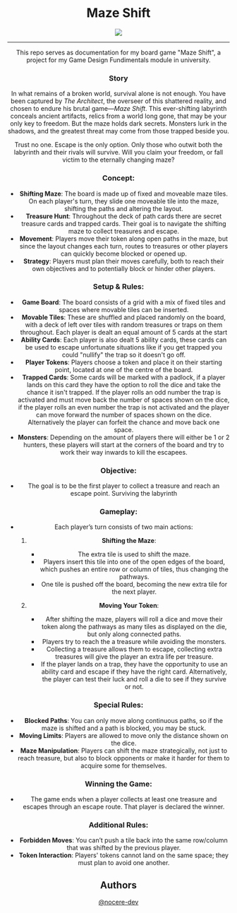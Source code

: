 <div align="center">
 
# Maze Shift 
	
 <img src=https://github.com/user-attachments/assets/02626526-686e-471f-a470-72a929ecbcda>

---

This repo serves as documentation for my board game "Maze Shift", a project for my Game Design Fundimentals module in university.



### Story
In what remains of a broken world, survival alone is not enough. You have been captured by _The Architect_, the overseer of this shattered reality, and chosen to endure his brutal game—_Maze Shift_. This ever-shifting labyrinth conceals ancient artifacts, relics from a world long gone, that may be your only key to freedom. But the maze holds dark secrets. Monsters lurk in the shadows, and the greatest threat may come from those trapped beside you.

Trust no one. Escape is the only option. Only those who outwit both the labyrinth and their rivals will survive. Will you claim your freedom, or fall victim to the eternally changing maze?


### Concept: 

- **Shifting Maze**: The board is made up of fixed and moveable maze tiles. On each player's turn, they slide one moveable tile into the maze, shifting the paths and altering the layout.
- **Treasure Hunt**: Throughout the deck of path cards there are secret treasure cards and trapped cards. Their goal is to navigate the shifting maze to collect treasures and escape.
- **Movement**: Players move their token along open paths in the maze, but since the layout changes each turn, routes to treasures or other players can quickly become blocked or opened up.
- **Strategy**: Players must plan their moves carefully, both to reach their own objectives and to potentially block or hinder other players.

### Setup & Rules:

- **Game Board**: The board consists of a grid with a mix of fixed tiles and spaces where movable tiles can be inserted.
- **Movable Tiles**: These are shuffled and placed randomly on the board, with a deck of left over tiles with random treasures or traps on them throughout. Each player is dealt an equal amount of 5 cards at the start
- **Ability Cards**: Each player is also dealt 5 ability cards, these cards can be used to escape unfortunate situations like if you get trapped you could "nullify" the trap so it doesn't go off.
- **Player Tokens**: Players choose a token and place it on their starting point, located at one of the centre of the board.
- **Trapped Cards**: Some cards will be marked with a padlock, if a player lands on this card they have the option to roll the dice and take the chance it isn't trapped. If the player rolls an odd number the trap is activated and must move back the number of spaces shown on the dice, if the player rolls an even number the trap is not activated and the player can move forward the number of spaces shown on the dice. Alternatively the player can forfeit the chance and move back one space.
- **Monsters**: Depending on the amount of players there will either be 1 or 2 hunters, these players will start at the corners of the board and try to work their way inwards to kill the escapees.

### Objective:

- The goal is to be the first player to collect a treasure and reach an escape point. Surviving the labyrinth

### Gameplay:

- Each player’s turn consists of two main actions:

	1. **Shifting the Maze**:
	    
	    - The extra tile is used to shift the maze.
	    - Players insert this tile into one of the open edges of the board, which pushes an entire row or column of tiles, thus changing the pathways.
		- One tile is pushed off the board, becoming the new extra tile for the next player.
	2. **Moving Your Token**:
		    
		- After shifting the maze, players will roll a dice and move their token along the pathways as many tiles as displayed on the die, but only along connected paths.
		- Players try to reach the a treasure while avoiding the monsters.
		- Collecting a treasure allows them to escape, collecting extra treasures will give the player an extra life per treasure.
		- If the player lands on a trap, they have the opportunity to use an ability card and escape if they have the right card. Alternatively, the player can test their luck and roll a die to see if they survive or not.

### Special Rules:

- **Blocked Paths**: You can only move along continuous paths, so if the maze is shifted and a path is blocked, you may be stuck.
- **Moving Limits**: Players are allowed to move only the distance shown on the dice.
- **Maze Manipulation**: Players can shift the maze strategically, not just to reach treasure, but also to block opponents or make it harder for them to acquire some for themselves.

### Winning the Game:

- The game ends when a player collects at least one treasure and escapes through an escape route. That player is declared the winner.

### Additional Rules:

- **Forbidden Moves**: You can’t push a tile back into the same row/column that was shifted by the previous player.
- **Token Interaction**: Players' tokens cannot land on the same space; they must plan to avoid one another.


## Authors

[@nocere-dev](https://github.com/nocere-dev)
</div>
